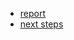 

- [report](https://github.com/yurywallet/test_assignments/blob/main/cashongo/report_eda.pdf)
- [next steps](https://github.com/yurywallet/test_assignments/blob/main/cashongo/Next%20step.pdf)

